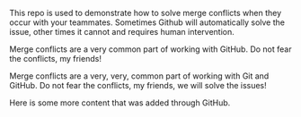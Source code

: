 This repo is used to demonstrate how to solve merge conflicts when they occur with your teammates. Sometimes Github will automatically solve the issue, other times it cannot and requires human intervention.

Merge conflicts are a very common part of working with GitHub. Do not fear the conflicts, my friends!

Merge conflicts are a very, very, common part of working with Git and GitHub. Do not fear the conflicts, my friends, we will solve the issues!

Here is some more content that was added through GitHub.
